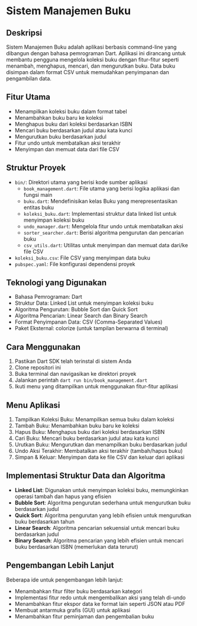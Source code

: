 # Sistem Manajemen Buku

## Deskripsi

Sistem Manajemen Buku adalah aplikasi berbasis command-line yang dibangun dengan bahasa pemrograman Dart. Aplikasi ini dirancang untuk membantu pengguna mengelola koleksi buku dengan fitur-fitur seperti menambah, menghapus, mencari, dan mengurutkan buku. Data buku disimpan dalam format CSV untuk memudahkan penyimpanan dan pengambilan data.

## Fitur Utama

- Menampilkan koleksi buku dalam format tabel
- Menambahkan buku baru ke koleksi
- Menghapus buku dari koleksi berdasarkan ISBN
- Mencari buku berdasarkan judul atau kata kunci
- Mengurutkan buku berdasarkan judul
- Fitur undo untuk membatalkan aksi terakhir
- Menyimpan dan memuat data dari file CSV

## Struktur Proyek

- `bin/`: Direktori utama yang berisi kode sumber aplikasi
  - `book_management.dart`: File utama yang berisi logika aplikasi dan fungsi main
  - `buku.dart`: Mendefinisikan kelas Buku yang merepresentasikan entitas buku
  - `koleksi_buku.dart`: Implementasi struktur data linked list untuk menyimpan koleksi buku
  - `undo_manager.dart`: Mengelola fitur undo untuk membatalkan aksi
  - `sorter_searcher.dart`: Berisi algoritma pengurutan dan pencarian buku
  - `csv_utils.dart`: Utilitas untuk menyimpan dan memuat data dari/ke file CSV
- `koleksi_buku.csv`: File CSV yang menyimpan data buku
- `pubspec.yaml`: File konfigurasi dependensi proyek

## Teknologi yang Digunakan

- Bahasa Pemrograman: Dart
- Struktur Data: Linked List untuk menyimpan koleksi buku
- Algoritma Pengurutan: Bubble Sort dan Quick Sort
- Algoritma Pencarian: Linear Search dan Binary Search
- Format Penyimpanan Data: CSV (Comma-Separated Values)
- Paket Eksternal: colorize (untuk tampilan berwarna di terminal)

## Cara Menggunakan

1. Pastikan Dart SDK telah terinstal di sistem Anda
2. Clone repositori ini
3. Buka terminal dan navigasikan ke direktori proyek
4. Jalankan perintah `dart run bin/book_management.dart`
5. Ikuti menu yang ditampilkan untuk menggunakan fitur-fitur aplikasi

## Menu Aplikasi

1. Tampilkan Koleksi Buku: Menampilkan semua buku dalam koleksi
2. Tambah Buku: Menambahkan buku baru ke koleksi
3. Hapus Buku: Menghapus buku dari koleksi berdasarkan ISBN
4. Cari Buku: Mencari buku berdasarkan judul atau kata kunci
5. Urutkan Buku: Mengurutkan dan menampilkan buku berdasarkan judul
6. Undo Aksi Terakhir: Membatalkan aksi terakhir (tambah/hapus buku)
7. Simpan & Keluar: Menyimpan data ke file CSV dan keluar dari aplikasi

## Implementasi Struktur Data dan Algoritma

- **Linked List**: Digunakan untuk menyimpan koleksi buku, memungkinkan operasi tambah dan hapus yang efisien
- **Bubble Sort**: Algoritma pengurutan sederhana untuk mengurutkan buku berdasarkan judul
- **Quick Sort**: Algoritma pengurutan yang lebih efisien untuk mengurutkan buku berdasarkan tahun
- **Linear Search**: Algoritma pencarian sekuensial untuk mencari buku berdasarkan judul
- **Binary Search**: Algoritma pencarian yang lebih efisien untuk mencari buku berdasarkan ISBN (memerlukan data terurut)

## Pengembangan Lebih Lanjut

Beberapa ide untuk pengembangan lebih lanjut:

- Menambahkan fitur filter buku berdasarkan kategori
- Implementasi fitur redo untuk mengembalikan aksi yang telah di-undo
- Menambahkan fitur ekspor data ke format lain seperti JSON atau PDF
- Membuat antarmuka grafis (GUI) untuk aplikasi
- Menambahkan fitur peminjaman dan pengembalian buku
